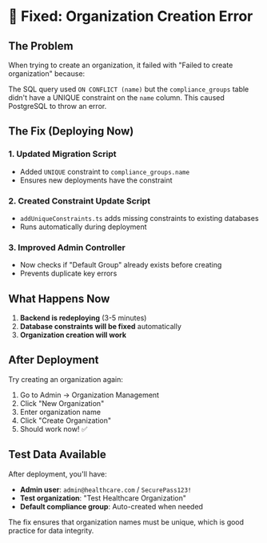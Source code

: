 # 🔧 Fixed: Organization Creation Error

## The Problem
When trying to create an organization, it failed with "Failed to create organization" because:

The SQL query used `ON CONFLICT (name)` but the `compliance_groups` table didn't have a UNIQUE constraint on the `name` column. This caused PostgreSQL to throw an error.

## The Fix (Deploying Now)

### 1. **Updated Migration Script**
- Added `UNIQUE` constraint to `compliance_groups.name`
- Ensures new deployments have the constraint

### 2. **Created Constraint Update Script**
- `addUniqueConstraints.ts` adds missing constraints to existing databases
- Runs automatically during deployment

### 3. **Improved Admin Controller**
- Now checks if "Default Group" already exists before creating
- Prevents duplicate key errors

## What Happens Now

1. **Backend is redeploying** (3-5 minutes)
2. **Database constraints will be fixed** automatically
3. **Organization creation will work**

## After Deployment

Try creating an organization again:
1. Go to Admin → Organization Management
2. Click "New Organization"
3. Enter organization name
4. Click "Create Organization"
5. Should work now! ✅

## Test Data Available

After deployment, you'll have:
- **Admin user**: `admin@healthcare.com` / `SecurePass123!`
- **Test organization**: "Test Healthcare Organization"
- **Default compliance group**: Auto-created when needed

The fix ensures that organization names must be unique, which is good practice for data integrity.